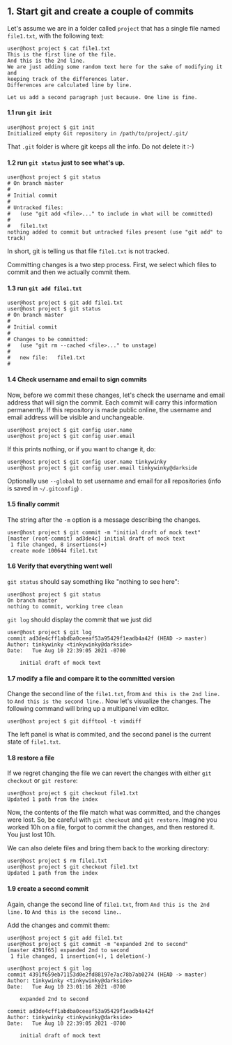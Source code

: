## 1. Start git and create a couple of commits 

Let's assume we are in a folder called `project` that has a single file named `file1.txt`, with the following text:
```console
user@host project $ cat file1.txt
This is the first line of the file.
And this is the 2nd line.
We are just adding some random text here for the sake of modifying it and
keeping track of the differences later.
Differences are calculated line by line.

Let us add a second paragraph just because. One line is fine.
```

#### 1.1 run `git init`
```console
user@host project $ git init
Initialized empty Git repository in /path/to/project/.git/
```
That `.git` folder is where git keeps all the info. Do not delete it :-)

#### 1.2 run `git status` just to see what's up.
```console
user@host project $ git status
# On branch master
#
# Initial commit
#
# Untracked files:
#   (use "git add <file>..." to include in what will be committed)
#
#	file1.txt
nothing added to commit but untracked files present (use "git add" to track)
```
In short, git is telling us that file `file1.txt` is not tracked.

Committing changes is a two step process. First, we select which files to commit
and then we actually commit them.

#### 1.3 run `git add file1.txt`
```console
user@host project $ git add file1.txt
user@host project $ git status
# On branch master
#
# Initial commit
#
# Changes to be committed:
#   (use "git rm --cached <file>..." to unstage)
#
#	new file:   file1.txt
#
```

#### 1.4 Check username and email to sign commits

Now, before we commit these changes, let's check the username and email address that will sign the commit.
Each commit will carry this information permanently. If this repository is made public online, the username
and email address will be visible and unchangeable.
```console
user@host project $ git config user.name
user@host project $ git config user.email
```

If this prints nothing, or if you want to change it, do:
```console
user@host project $ git config user.name tinkywinky
user@host project $ git config user.email tinkywinky@darkside
```

Optionally use `--global` to set username and email for all repositories (info is saved in `~/.gitconfig`) .

#### 1.5 finally commit

The string after the `-m` option is a message describing the changes.

```console
user@host project $ git commit -m "initial draft of mock text"
[master (root-commit) ad3de4c] initial draft of mock text
 1 file changed, 8 insertions(+)
 create mode 100644 file1.txt
```

#### 1.6 Verify that everything went well

`git status` should say something like "nothing to see here":

```console
user@host project $ git status
On branch master
nothing to commit, working tree clean
```

`git log` should display the commit that we just did

```console
user@host project $ git log
commit ad3de4cff1abdba0ceeaf53a95429f1eadb4a42f (HEAD -> master)
Author: tinkywinky <tinkywinky@darkside>
Date:   Tue Aug 10 22:39:05 2021 -0700

    initial draft of mock text
```

#### 1.7 modify a file and compare it to the committed version

Change the second line of the `file1.txt`, from `And this is the 2nd line.` to `And this is the second line.`. Now let's visualize the changes. The following command will bring up a multipanel vim editor. 

```console
user@host project $ git difftool -t vimdiff
```
The left panel is what is commited, and the second panel is the current state of `file1.txt`.


#### 1.8 restore a file

If we regret changing the file we can revert the changes with either `git checkout` or `git restore`:
```console
user@host project $ git checkout file1.txt
Updated 1 path from the index
```
Now, the contents of the file match what was committed, and the changes were lost.
So, be careful with `git checkout` and `git restore`. Imagine you worked 10h on a file, forgot to commit the changes, and then restored it. You just lost 10h.

We can also delete files and bring them back to the working directory:
```console
user@host project $ rm file1.txt
user@host project $ git checkout file1.txt
Updated 1 path from the index
```

#### 1.9 create a second commit

Again, change the second line of `file1.txt`, from `And this is the 2nd line.` to `And this is the second line.`.

Add the changes and commit them:
```console
user@host project $ git add file1.txt
user@host project $ git commit -m "expanded 2nd to second"
[master 4391f65] expanded 2nd to second
 1 file changed, 1 insertion(+), 1 deletion(-)
 
user@host project $ git log
commit 4391f659eb71153d0e2fd88197e7ac78b7ab0274 (HEAD -> master)
Author: tinkywinky <tinkywinky@darkside>
Date:   Tue Aug 10 23:01:16 2021 -0700

    expanded 2nd to second

commit ad3de4cff1abdba0ceeaf53a95429f1eadb4a42f
Author: tinkywinky <tinkywinky@darkside>
Date:   Tue Aug 10 22:39:05 2021 -0700

    initial draft of mock text
```








